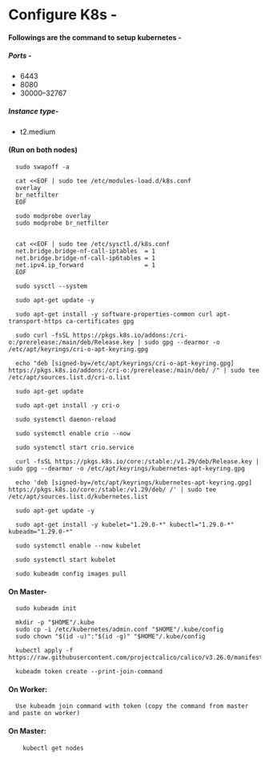 # Configure K8s -

#### Followings are the command to setup kubernetes -
##### Ports -
- 6443
- 8080
- 30000–32767

##### Instance type- 
- t2.medium

#### (Run on both nodes)

      sudo swapoff -a
      
      cat <<EOF | sudo tee /etc/modules-load.d/k8s.conf
      overlay
      br_netfilter
      EOF
      
      sudo modprobe overlay
      sudo modprobe br_netfilter
      
      
      cat <<EOF | sudo tee /etc/sysctl.d/k8s.conf
      net.bridge.bridge-nf-call-iptables  = 1
      net.bridge.bridge-nf-call-ip6tables = 1
      net.ipv4.ip_forward                 = 1
      EOF
      
      sudo sysctl --system
      
      sudo apt-get update -y
      
      sudo apt-get install -y software-properties-common curl apt-transport-https ca-certificates gpg
      
      sudo curl -fsSL https://pkgs.k8s.io/addons:/cri-o:/prerelease:/main/deb/Release.key | sudo gpg --dearmor -o /etc/apt/keyrings/cri-o-apt-keyring.gpg
      
      echo "deb [signed-by=/etc/apt/keyrings/cri-o-apt-keyring.gpg] https://pkgs.k8s.io/addons:/cri-o:/prerelease:/main/deb/ /" | sudo tee /etc/apt/sources.list.d/cri-o.list
      
      sudo apt-get update
      
      sudo apt-get install -y cri-o
      
      sudo systemctl daemon-reload
      
      sudo systemctl enable crio --now
      
      sudo systemctl start crio.service
      
      curl -fsSL https://pkgs.k8s.io/core:/stable:/v1.29/deb/Release.key | sudo gpg --dearmor -o /etc/apt/keyrings/kubernetes-apt-keyring.gpg
      
      echo 'deb [signed-by=/etc/apt/keyrings/kubernetes-apt-keyring.gpg] https://pkgs.k8s.io/core:/stable:/v1.29/deb/ /' | sudo tee /etc/apt/sources.list.d/kubernetes.list
      
      sudo apt-get update -y
      
      sudo apt-get install -y kubelet="1.29.0-*" kubectl="1.29.0-*" kubeadm="1.29.0-*"
      
      sudo systemctl enable --now kubelet
      
      sudo systemctl start kubelet
      
      sudo kubeadm config images pull
       
#### On Master-

      sudo kubeadm init
      
      mkdir -p "$HOME"/.kube
      sudo cp -i /etc/kubernetes/admin.conf "$HOME"/.kube/config
      sudo chown "$(id -u)":"$(id -g)" "$HOME"/.kube/config
      
      kubectl apply -f https://raw.githubusercontent.com/projectcalico/calico/v3.26.0/manifests/calico.yaml
      
      kubeadm token create --print-join-command


 
#### On Worker:
      Use kubeadm join command with token (copy the command from master and paste on worker)
    
#### On Master:
        kubectl get nodes
   
